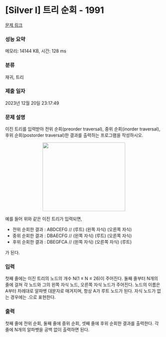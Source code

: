 # [Silver I] 트리 순회 - 1991 

[문제 링크](https://www.acmicpc.net/problem/1991) 

### 성능 요약

메모리: 14144 KB, 시간: 128 ms

### 분류

재귀, 트리

### 제출 일자

2023년 12월 20일 23:17:49

### 문제 설명

<p>이진 트리를 입력받아 전위 순회(preorder traversal), 중위 순회(inorder traversal), 후위 순회(postorder traversal)한 결과를 출력하는 프로그램을 작성하시오.</p>

<p style="text-align: center;"><img alt="" src="https://www.acmicpc.net/JudgeOnline/upload/201007/trtr.png" style="height:220px; width:265px"></p>

<p>예를 들어 위와 같은 이진 트리가 입력되면,</p>

<ul>
	<li>전위 순회한 결과 : ABDCEFG // (루트) (왼쪽 자식) (오른쪽 자식)</li>
	<li>중위 순회한 결과 : DBAECFG // (왼쪽 자식) (루트) (오른쪽 자식)</li>
	<li>후위 순회한 결과 : DBEGFCA // (왼쪽 자식) (오른쪽 자식) (루트)</li>
</ul>

<p>가 된다.</p>

### 입력 

 <p>첫째 줄에는 이진 트리의 노드의 개수 N(1 ≤ N ≤ 26)이 주어진다. 둘째 줄부터 N개의 줄에 걸쳐 각 노드와 그의 왼쪽 자식 노드, 오른쪽 자식 노드가 주어진다. 노드의 이름은 A부터 차례대로 알파벳 대문자로 매겨지며, 항상 A가 루트 노드가 된다. 자식 노드가 없는 경우에는 .으로 표현한다.</p>

### 출력 

 <p>첫째 줄에 전위 순회, 둘째 줄에 중위 순회, 셋째 줄에 후위 순회한 결과를 출력한다. 각 줄에 N개의 알파벳을 공백 없이 출력하면 된다.</p>

